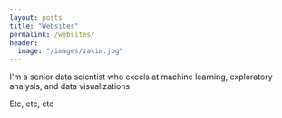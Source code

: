 ```yaml
---
layout: posts
title: "Websites"
permalink: /websites/
header:
  image: "/images/zakim.jpg"
---
```


I'm a senior data scientist who excels at machine learning, exploratory analysis, and data visualizations.

Etc, etc, etc
